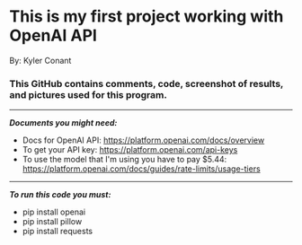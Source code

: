 # This is my first project working with OpenAI API

By: Kyler Conant

### This GitHub contains comments, code, screenshot of results, and pictures used for this program.
-----------------------------------------------------------------------------------
***Documents you might need:***
  - Docs for OpenAI API: https://platform.openai.com/docs/overview
  - To get your API key: https://platform.openai.com/api-keys
  - To use the model that I'm using you have to pay $5.44: https://platform.openai.com/docs/guides/rate-limits/usage-tiers
-----------------------------------------------------------------------------------
***To run this code you must:***
  - pip install openai
  - pip install pillow
  - pip install requests
